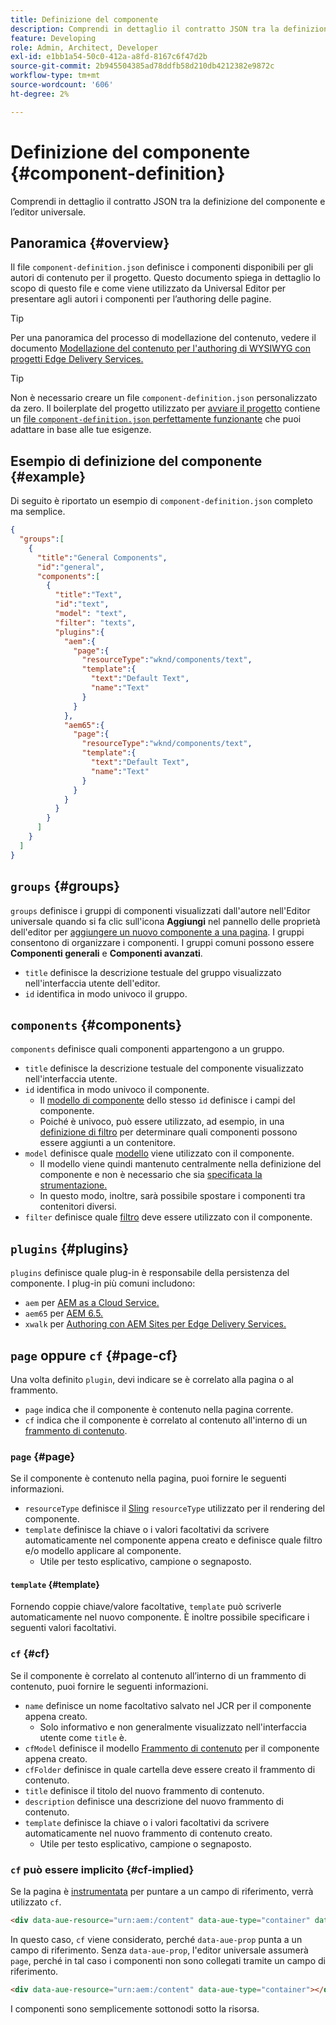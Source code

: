 ```yaml
---
title: Definizione del componente
description: Comprendi in dettaglio il contratto JSON tra la definizione del componente e l’editor universale.
feature: Developing
role: Admin, Architect, Developer
exl-id: e1bb1a54-50c0-412a-a8fd-8167c6f47d2b
source-git-commit: 2b945504385ad78ddfb58d210db4212382e9872c
workflow-type: tm+mt
source-wordcount: '606'
ht-degree: 2%

---
```


# Definizione del componente {#component-definition}

Comprendi in dettaglio il contratto JSON tra la definizione del componente e l’editor universale.

## Panoramica {#overview}

Il file `component-definition.json` definisce i componenti disponibili per gli autori di contenuto per il progetto. Questo documento spiega in dettaglio lo scopo di questo file e come viene utilizzato da Universal Editor per presentare agli autori i componenti per l’authoring delle pagine.

>[!TIP]
>
>Per una panoramica del processo di modellazione del contenuto, vedere il documento [Modellazione del contenuto per l&#39;authoring di WYSIWYG con progetti Edge Delivery Services.](https://www.aem.live/developer/component-model-definitions)

>[!TIP]
>
>Non è necessario creare un file `component-definition.json` personalizzato da zero. Il boilerplate del progetto utilizzato per [avviare il progetto](https://www.aem.live/developer/ue-tutorial) contiene un [file `component-definition.json` perfettamente funzionante](https://github.com/adobe-rnd/aem-boilerplate-xwalk/blob/main/component-definition.json) che puoi adattare in base alle tue esigenze.

## Esempio di definizione del componente {#example}

Di seguito è riportato un esempio di `component-definition.json` completo ma semplice.

```json
{
  "groups":[
    {
      "title":"General Components",
      "id":"general",
      "components":[
        {
          "title":"Text",
          "id":"text",
          "model": "text",
          "filter": "texts",
          "plugins":{
            "aem":{
              "page":{
                "resourceType":"wknd/components/text",
                "template":{
                  "text":"Default Text",
                  "name":"Text"
                }
              }
            },
            "aem65":{
              "page":{
                "resourceType":"wknd/components/text",
                "template":{
                  "text":"Default Text",
                  "name":"Text"
                }
              }
            }
          }
        }
      ]
    }
  ]
}
```

## `groups` {#groups}

`groups` definisce i gruppi di componenti visualizzati dall&#39;autore nell&#39;Editor universale quando si fa clic sull&#39;icona **Aggiungi** nel pannello delle proprietà dell&#39;editor per [aggiungere un nuovo componente a una pagina](/help/sites-cloud/authoring/universal-editor/authoring.md#adding-components). I gruppi consentono di organizzare i componenti. I gruppi comuni possono essere **Componenti generali** e **Componenti avanzati**.

* `title` definisce la descrizione testuale del gruppo visualizzato nell&#39;interfaccia utente dell&#39;editor.
* `id` identifica in modo univoco il gruppo.

## `components` {#components}

`components` definisce quali componenti appartengono a un gruppo.

* `title` definisce la descrizione testuale del componente visualizzato nell&#39;interfaccia utente.
* `id` identifica in modo univoco il componente.
   * Il [modello di componente](/help/implementing/universal-editor/field-types.md#model-structure) dello stesso `id` definisce i campi del componente.
   * Poiché è univoco, può essere utilizzato, ad esempio, in una [definizione di filtro](/help/implementing/universal-editor/filtering.md) per determinare quali componenti possono essere aggiunti a un contenitore.
* `model` definisce quale [modello](/help/implementing/universal-editor/field-types.md#model-structure) viene utilizzato con il componente.
   * Il modello viene quindi mantenuto centralmente nella definizione del componente e non è necessario che sia [specificata la strumentazione.](/help/implementing/universal-editor/field-types.md#instrumentation)
   * In questo modo, inoltre, sarà possibile spostare i componenti tra contenitori diversi.
* `filter` definisce quale [filtro](/help/implementing/universal-editor/filtering.md) deve essere utilizzato con il componente.

## `plugins` {#plugins}

`plugins` definisce quale plug-in è responsabile della persistenza del componente. I plug-in più comuni includono:

* `aem` per [AEM as a Cloud Service.](https://experienceleague.adobe.com/it/docs/experience-manager-cloud-service)
* `aem65` per [AEM 6.5.](https://experienceleague.adobe.com/en/docs/experience-manager-65)
* `xwalk` per [Authoring con AEM Sites per Edge Delivery Services.](https://www.aem.live/developer/ue-tutorial)

## `page` oppure `cf` {#page-cf}

Una volta definito `plugin`, devi indicare se è correlato alla pagina o al frammento.

* `page` indica che il componente è contenuto nella pagina corrente.
* `cf` indica che il componente è correlato al contenuto all&#39;interno di un [frammento di contenuto](/help/assets/content-fragments/content-fragments.md).

### `page` {#page}

Se il componente è contenuto nella pagina, puoi fornire le seguenti informazioni.

* `resourceType` definisce il [Sling](/help/implementing/developing/introduction/sling-cheatsheet.md) `resourceType` utilizzato per il rendering del componente.
* `template` definisce la chiave o i valori facoltativi da scrivere automaticamente nel componente appena creato e definisce quale filtro e/o modello applicare al componente.
   * Utile per testo esplicativo, campione o segnaposto.

#### `template` {#template}

Fornendo coppie chiave/valore facoltative, `template` può scriverle automaticamente nel nuovo componente. È inoltre possibile specificare i seguenti valori facoltativi.

### `cf` {#cf}

Se il componente è correlato al contenuto all’interno di un frammento di contenuto, puoi fornire le seguenti informazioni.

* `name` definisce un nome facoltativo salvato nel JCR per il componente appena creato.
   * Solo informativo e non generalmente visualizzato nell&#39;interfaccia utente come `title` è.
* `cfModel` definisce il modello [Frammento di contenuto](/help/assets/content-fragments/content-fragments-models.md) per il componente appena creato.
* `cfFolder` definisce in quale cartella deve essere creato il frammento di contenuto.
* `title` definisce il titolo del nuovo frammento di contenuto.
* `description` definisce una descrizione del nuovo frammento di contenuto.
* `template` definisce la chiave o i valori facoltativi da scrivere automaticamente nel nuovo frammento di contenuto creato.
   * Utile per testo esplicativo, campione o segnaposto.

### `cf` può essere implicito {#cf-implied}

Se la pagina è [instrumentata](/help/implementing/universal-editor/getting-started.md#instrument-page) per puntare a un campo di riferimento, verrà utilizzato `cf`.

```html
<div data-aue-resource="urn:aem:/content" data-aue-type="container" data-aue-prop="field"></div>
```

In questo caso, `cf` viene considerato, perché `data-aue-prop` punta a un campo di riferimento. Senza `data-aue-prop`, l&#39;editor universale assumerà `page`, perché in tal caso i componenti non sono collegati tramite un campo di riferimento.

```html
<div data-aue-resource="urn:aem:/content" data-aue-type="container"></div>
```

I componenti sono semplicemente sottonodi sotto la risorsa.
